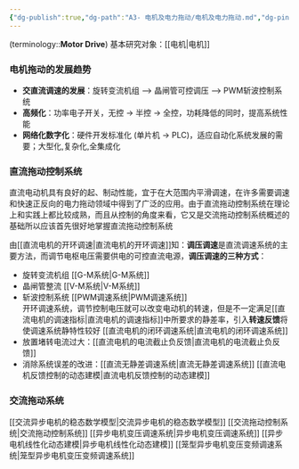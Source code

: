 ```yaml
---
{"dg-publish":true,"dg-path":"A3- 电机及电力拖动/电机及电力拖动.md","dg-pinned":true,"tags":["Subject"],"Level":0,"permalink":"/A3- 电机及电力拖动/电机及电力拖动/","pinned":true,"dgPassFrontmatter":true,"noteIcon":"","created":"2024-05-21T15:20:28.000+08:00","updated":"2025-04-14T18:38:58.908+08:00"}
---
```



(terminology::**Motor  Drive**)
基本研究对象：[[电机\|电机]]
### 电机拖动的发展趋势
- **交直流调速的发展**：旋转变流机组 --> 晶闸管可控调压 --> PWM斩波控制系统
- **高频化**：功率电子开关，无控 $\to$ 半控 $\to$ 全控，功耗降低的同时，提高系统性能
- **网络化数字化**：硬件开发标准化 (单片机  $\to$ PLC)，适应自动化系统发展的需要；大型化,复杂化,全集成化
### 直流拖动控制系统
直流电动机具有良好的起、制动性能，宜于在大范围内平滑调速，在许多需要调速和快速正反向的电力拖动领域中得到了广泛的应用。由于直流拖动控制系统在理论上和实践上都比较成熟，而且从控制的角度来看，它又是交流拖动控制系统概述的基础所以应该首先很好地掌握直流拖动控制系统

由[[直流电机的开环调速\|直流电机的开环调速]]知：**调压调速**是直流调速系统的主要方法，而调节电枢电压需要供电的可控直流电源，**调压调速的三种方式**：
- 旋转变流机组   [[G-M系统\|G-M系统]]
- 晶闸管整流       [[V-M系统\|V-M系统]] 
- 斩波控制系统   [[PWM调速系统\|PWM调速系统]]  
开环调速系统，调节控制电压就可以改变电动机的转速，但是不一定满足[[直流电机的调速指标\|直流电机的调速指标]]中所要求的静差率，引入**转速反馈**将使调速系统静特性较好
[[直流电机的闭环调速系统\|直流电机的闭环调速系统]]
- 放置堵转电流过大：[[直流电机的电流截止负反馈\|直流电机的电流截止负反馈]]
- 消除系统误差的改进：[[直流无静差调速系统\|直流无静差调速系统]]
[[直流电机反馈控制的动态建模\|直流电机反馈控制的动态建模]]
### 交流拖动系统
[[交流异步电机的稳态数学模型\|交流异步电机的稳态数学模型]]
[[交流拖动控制系统\|交流拖动控制系统]]
[[异步电机变压调速系统\|异步电机变压调速系统]]
[[异步电机线性化动态建模\|异步电机线性化动态建模]]
[[笼型异步电机变压变频调速系统\|笼型异步电机变压变频调速系统]]


